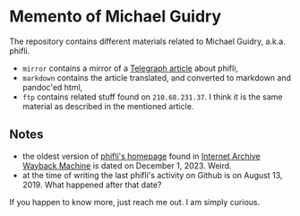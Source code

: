 # Memento of Michael Guidry

The repository contains different materials related to Michael Guidry, a.k.a. phifli.

- `mirror` contains a mirror of a [Telegraph article](https://telegra.ph/Michael-Guidry-11-08) about phifli,
- `markdown` contains the article translated, and converted to markdown and pandoc'ed html,
- `ftp` contains related stuff found on `210.68.231.37`. I think it is the same material as described in the mentioned article.

## Notes

- the oldest version of [phifli's homepage](http://mikeguidry.net/) found in [Internet Archive Wayback Machine](https://web.archive.org/) is dated on December 1, 2023. Weird.
- at the time of writing the last phifli's activity on Github is on August 13, 2019. What happened after that date?

If you happen to know more, just reach me out. I am simply curious.
